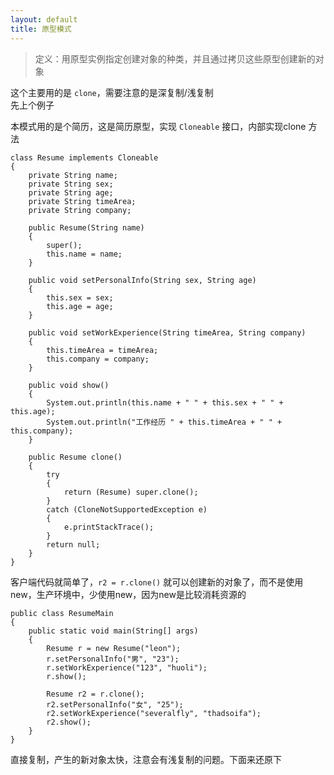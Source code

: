 ```yaml
---
layout: default
title: 原型模式
---
```


> 定义：用原型实例指定创建对象的种类，并且通过拷贝这些原型创建新的对象

这个主要用的是 `clone`，需要注意的是深复制/浅复制  
先上个例子

本模式用的是个简历，这是简历原型，实现 `Cloneable` 接口，内部实现clone 方法
```
class Resume implements Cloneable
{
	private String name;
	private String sex;
	private String age;
	private String timeArea;
	private String company;

	public Resume(String name)
	{
		super();
		this.name = name;
	}

	public void setPersonalInfo(String sex, String age)
	{
		this.sex = sex;
		this.age = age;
	}

	public void setWorkExperience(String timeArea, String company)
	{
		this.timeArea = timeArea;
		this.company = company;
	}

	public void show()
	{
		System.out.println(this.name + " " + this.sex + " " + this.age);
		System.out.println("工作经历 " + this.timeArea + " " + this.company);
	}

	public Resume clone()
	{
		try
		{
			return (Resume) super.clone();
		}
		catch (CloneNotSupportedException e)
		{
			e.printStackTrace();
		}
		return null;
	}
}

```

客户端代码就简单了，`r2 = r.clone()` 就可以创建新的对象了，而不是使用new，生产环境中，少使用new，因为new是比较消耗资源的
```
public class ResumeMain
{
	public static void main(String[] args)
	{
		Resume r = new Resume("leon");
		r.setPersonalInfo("男", "23");
		r.setWorkExperience("123", "huoli");
		r.show();

		Resume r2 = r.clone();
		r2.setPersonalInfo("女", "25");
		r2.setWorkExperience("severalfly", "thadsoifa");
		r2.show();
	}
}
```
直接复制，产生的新对象太快，注意会有浅复制的问题。下面来还原下


